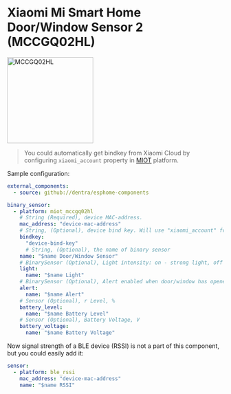 # Xiaomi Mi Smart Home Door/Window Sensor 2 (MCCGQ02HL)

<img src="miot_mccgq02hl.png" alt="MCCGQ02HL" width="200"/>

> You could automatically get bindkey from Xiaomi Cloud by configuring `xiaomi_account` property in [MIOT](../miot/) platform.

Sample configuration:

```yaml
external_components:
  - source: github://dentra/esphome-components

binary_sensor:
  - platform: miot_mccgq02hl
    # String (Required), device MAC-address.
    mac_address: "device-mac-address"
    # String, (Optional), device bind key. Will use "xiaomi_account" from "miot" if absent to automatically get the bindkey.
    bindkey:
      "device-bind-key"
      # String, (Optional), the name of binary sensor
    name: "$name Door/Window Sensor"
    # BinarySensor (Optional), Light intensity: on - strong light, off - weak light
    light:
      name: "$name Light"
    # BinarySensor (Optional), Alert enabled when door/window has opened for a long (device configured) time
    alert:
      name: "$name Alert"
    # Sensor (Optional), r Level, %
    battery_level:
      name: "$name Battery Level"
    # Sensor (Optional), Battery Voltage, V
    battery_voltage:
      name: "$name Battery Voltage"
```

Now signal strength of a BLE device (RSSI) is not a part of this component, but you could easily add it:

```yaml
sensor:
  - platform: ble_rssi
    mac_address: "device-mac-address"
    name: "$name RSSI"
```
